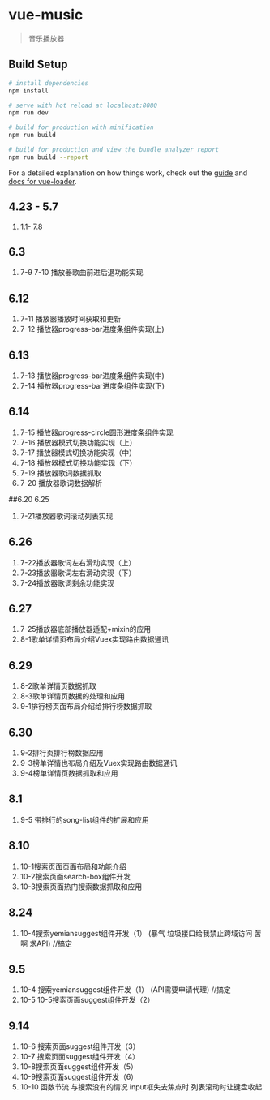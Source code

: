# vue-music

> 音乐播放器

## Build Setup

``` bash
# install dependencies
npm install

# serve with hot reload at localhost:8080
npm run dev

# build for production with minification
npm run build

# build for production and view the bundle analyzer report
npm run build --report
```

For a detailed explanation on how things work, check out the [guide](http://vuejs-templates.github.io/webpack/) and [docs for vue-loader](http://vuejs.github.io/vue-loader).

## 4.23 - 5.7
1. 1.1- 7.8
## 6.3

1. 7-9 7-10 播放器歌曲前进后退功能实现
## 6.12

1. 7-11 播放器播放时间获取和更新
2. 7-12 播放器progress-bar进度条组件实现(上)

## 6.13

1. 7-13 播放器progress-bar进度条组件实现(中)
2. 7-14 播放器progress-bar进度条组件实现(下)

## 6.14

1. 7-15 播放器progress-circle圆形进度条组件实现
2. 7-16 播放器模式切换功能实现（上）
3. 7-17 播放器模式切换功能实现（中）
4. 7-18 播放器模式切换功能实现（下）
5. 7-19 播放器歌词数据抓取
6. 7-20 播放器歌词数据解析

##6.20 6.25
1. 7-21播放器歌词滚动列表实现

## 6.26
1. 7-22播放器歌词左右滑动实现（上）
2. 7-23播放器歌词左右滑动实现（下）
3. 7-24播放器歌词剩余功能实现

## 6.27
1. 7-25播放器底部播放器适配+mixin的应用
2. 8-1歌单详情页布局介绍Vuex实现路由数据通讯

## 6.29
1. 8-2歌单详情页数据抓取
2. 8-3歌单详情页数据的处理和应用
3. 9-1排行榜页面布局介绍给排行榜数据抓取

## 6.30 
1. 9-2排行页排行榜数据应用
2. 9-3榜单详情也布局介绍及Vuex实现路由数据通讯
3. 9-4榜单详情页数据抓取和应用

## 8.1 
1. 9-5 带排行的song-list组件的扩展和应用

## 8.10
1. 10-1搜索页面页面布局和功能介绍
2. 10-2搜索页面search-box组件开发
3. 10-3搜索页面热门搜索数据抓取和应用

## 8.24
1. 10-4搜索yemiansuggest组件开发（1） (暴气 垃圾接口给我禁止跨域访问 苦啊 求API) //搞定

## 9.5 
1. 10-4 搜索yemiansuggest组件开发（1） (API需要申请代理) //搞定
2. 10-5 10-5搜索页面suggest组件开发（2）

## 9.14
1. 10-6 搜索页面suggest组件开发（3）
2. 10-7 搜索页面suggest组件开发（4）
3. 10-8搜索页面suggest组件开发（5）
4. 10-9搜索页面suggest组件开发（6）
5. 10-10 函数节流 与搜索没有的情况 input框失去焦点时 列表滚动时让键盘收起